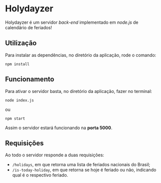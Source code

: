 # Holydayzer
 
Holydayzer é um servidor *back-end* implementado em *node.js* de calendário de feriados!

## Utilização

Para instalar as dependências, no diretório da aplicação, rode o comando:

```
npm install
```

## Funcionamento

Para ativar o servidor basta, no diretório da aplicação, fazer no terminal:

```
node index.js
```
ou

```
npm start
```
Assim o servidor estará funcionando na **porta 5000**.

## Requisições

Ao todo o servidor responde a duas requisições:

* `/holidays`, em que retorna uma lista de feriados nacionais do Brasil;
* `/is-today-holiday`, em que retorna se hoje é feriado ou não, indicando qual é o respectivo feriado.